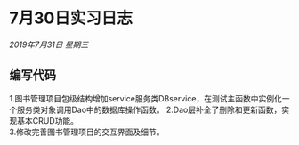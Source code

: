 # 7月30日实习日志  
*2019年7月31日 星期三*  
## 编写代码  
1.图书管理项目包级结构增加service服务类DBservice，在测试主函数中实例化一个服务类对象调用Dao中的数据库操作函数。
2.Dao层补全了删除和更新函数，实现基本CRUD功能。  
3.修改完善图书管理项目的交互界面及细节。  

